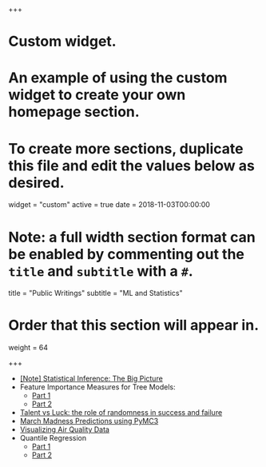 +++
# Custom widget.
# An example of using the custom widget to create your own homepage section.
# To create more sections, duplicate this file and edit the values below as desired.
widget = "custom"
active = true
date = 2018-11-03T00:00:00

# Note: a full width section format can be enabled by commenting out the `title` and `subtitle` with a `#`.
title = "Public Writings"
subtitle = "ML and Statistics"

# Order that this section will appear in.
weight = 64

+++

* [[Note] Statistical Inference: The Big Picture](https://towardsdatascience.com/note-statistical-inference-the-big-picture-b1c1c4099cc7)
* Feature Importance Measures for Tree Models:
  * [Part 1](https://medium.com/the-artificial-impostor/feature-importance-measures-for-tree-models-part-i-47f187c1a2c3)
  * [Part 2](https://becominghuman.ai/feature-importance-measures-for-tree-models-part-ii-20c9ff4329b)
* [Talent vs Luck: the role of randomness in success and failure](https://medium.com/the-artificial-impostor/note-talent-vs-luck-the-role-of-randomness-in-success-and-failure-edc97896f0c2)
* [March Madness Predictions using PyMC3](https://medium.com/the-artificial-impostor/march-madness-predictions-using-pymc3-e64574497f47)
* [Visualizing Air Quality Data](https://medium.com/the-artificial-impostor/visualizing-air-quality-data-2ec16268711e)
* Quantile Regression
  * [Part 1](https://medium.com/the-artificial-impostor/quantile-regression-part-1-e25bdd8d9d43)
  * [Part 2](https://medium.com/the-artificial-impostor/quantile-regression-part-2-6fdbc26b2629)
